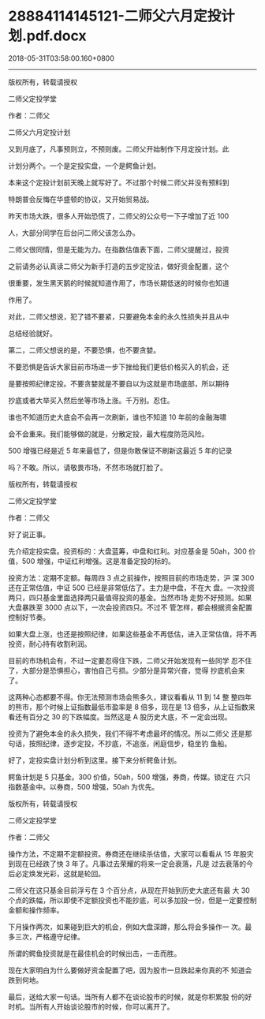 # 28884114145121-二师父六月定投计划.pdf.docx

2018-05-31T03:58:00.160+0800

----

版权所有，转载请授权

二师父定投学堂

作者：二师父

二师父六月定投计划 

又到月底了，凡事预则立，不预则废。二师父开始制作下月定投计划。此

计划分两个。一个是定投实盘，一个是鳄鱼计划。 

本来这个定投计划前天晚上就写好了。不过那个时候二师父并没有预料到

特朗普会反悔在华盛顿的协议，又开始贸易战。 

昨天市场大跌，很多人开始恐慌了，二师父的公众号一下子增加了近 100

人，大部分同学在后台问二师父该怎么办。 

二师父很同情，但是无能为力。在指数估值表下面，二师父提醒过，投资

之前请务必认真读二师父为新手打造的五步定投法，做好资金配置，这个

很重要，发生黑天鹅的时候就知道作用了，市场长期低迷的时候你也知道

作用了。 

对此，二师父想说，犯了错不要紧，只要避免本金的永久性损失并且从中

总结经验就好。 

第二，二师父想说的是，不要恐惧，也不要贪婪。 

不要恐惧是告诉大家目前市场进一步下挫给我们更低价格买入的机会，还

是要按照纪律定投。不要贪婪就是不要自以为这就是市场底部，所以期待

抄底或者大举买入然后坐等市场上涨。千万别。忍住。 

谁也不知道历史大底会不会再一次刷新，谁也不知道 10 年前的金融海啸

会不会重来。我们能够做的就是，分散定投，最大程度防范风险。 

500 增强已经是近 5 年来最低了，但是你敢保证不刷新这最近 5 年的记录

吗？不敢。所以，请敬畏市场，不然市场就打脸了。 

版权所有，转载请授权

二师父定投学堂

作者：二师父

好了说正事。 

先介绍定投实盘。投资标的：大盘蓝筹，中盘和红利。对应基金是 50ah，300 价值，500 增强，中证红利增强。这是准备定投的标的。 

投资方法：定期不定额。每周四 3 点之前操作，按照目前的市场走势，沪 深 300 还在正常估值，中证 500 已经是非常低估了。主力是中盘，不在大 盘。一次投资两只，四只基金里面选择两只最值得投资的基金。当然市场 走势不好预测。如果大盘暴跌至 3000 点以下，一次会投资四只。不过不 管怎样，都会根据资金配置控制好节奏。 

如果大盘上涨，也还是按照纪律，如果这些基金不再低估，进入正常估值，将不再投资，耐心持有收割利润。 

目前的市场机会有，不过一定要忍得住下跌，二师父开始发现有一些同学 忍不住了，大部分是恐惧担心，害怕自己亏损。少部分是异常兴奋，觉得 抄底机会来了。 

这两种心态都要不得。你无法预测市场会熊多久，建议看看从 11 到 14 整 整四年的熊市，那个时候上证指数最低市盈率是 8 倍多，现在是 13 倍多，从上证指数来看还有百分之 30 的下跌幅度。当然这是 A 股历史大底，不 一定会出现。 

投资为了避免本金的永久损失，我们不得不考虑最坏的情况。所以二师父 还是那句话，按照纪律，逐步定投，不抄底，不追涨，闲庭信步，稳坐钓 鱼船。 

好了，定投实盘计划分析到这里。接下来分析鳄鱼计划。 

鳄鱼计划是 5 只基金。300 价值，50ah，500 增强，券商，传媒。锁定在 六只指数基金中。以券商，500 增强，50ah 为优先。 

版权所有，转载请授权

二师父定投学堂

作者：二师父

操作方法，不定期不定额投资。券商还在继续杀估值，大家可以看看从 15 年股灾到现在已经跌了快 3 年了。凡事过去荣耀的将来一定会衰落，凡是 过去衰落的今后必定焕发光彩，这就是轮回。 

二师父在这只基金目前浮亏在 3 个百分点，从现在开始到历史大底还有最 大 30 个点的跌幅，所以即使不定额投资也不能抄底，可以多加投一份，但是一定要控制金额和操作频率。 

下月操作两次，如果碰到巨大的机会，例如大盘深蹲，那么将会多操作一 次。最多三次，严格遵守纪律。 

所谓的鳄鱼投资就是在最佳机会的时候出击，一击而胜。 

现在大家明白为什么要做好资金配置了吧，因为股市一旦跌起来你真的不 知道会跌到何地。 

最后，送给大家一句话。当所有人都不在谈论股市的时候，就是你积累股 份的好时机。当所有人开始谈论股市的时候，你可以离开了。 

